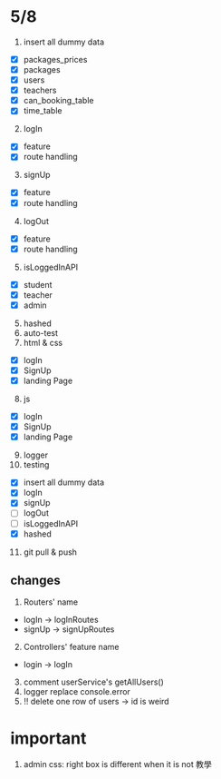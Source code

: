 # 5/8

1. insert all dummy data

-   [x] packages_prices
-   [x] packages
-   [x] users
-   [x] teachers
-   [x] can_booking_table
-   [x] time_table

2. logIn

-   [x] feature
-   [x] route handling

3. signUp

-   [x] feature
-   [x] route handling

4. logOut

-   [x] feature
-   [x] route handling

5. isLoggedInAPI

-   [x] student
-   [x] teacher
-   [x] admin

5. hashed
6. auto-test
7. html & css

-   [x] logIn
-   [x] SignUp
-   [x] landing Page

8. js

-   [x] logIn
-   [x] SignUp
-   [x] landing Page

9. logger
10. testing

-   [x] insert all dummy data
-   [x] logIn
-   [x] signUp
-   [ ] logOut
-   [ ] isLoggedInAPI
-   [x] hashed

11. git pull & push

## changes

1. Routers' name

-   logIn -> logInRoutes
-   signUp -> signUpRoutes

2. Controllers' feature name

-   login -> logIn

3. comment userService's getAllUsers()
4. logger replace console.error
5. !! delete one row of users -> id is weird


# important
1. admin css: right box is different when it is not 教學


